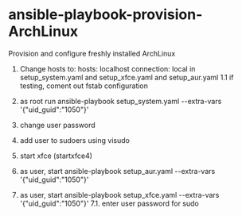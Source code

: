 # ansible-playbook-provision-ArchLinux
Provision and configure freshly installed ArchLinux

1. Change hosts to:
    hosts: localhost
    connection: local
in setup_system.yaml and setup_xfce.yaml and setup_aur.yaml
1.1 if testing, coment out fstab configuration

2. as root run ansible-playbook setup_system.yaml --extra-vars '{"uid_guid":"1050"}'

3. change user password
4. add user to sudoers using visudo

5. start xfce (startxfce4)
6. as user, start  ansible-playbook setup_aur.yaml --extra-vars '{"uid_guid":"1050"}'
7. as user, start  ansible-playbook setup_xfce.yaml --extra-vars '{"uid_guid":"1050"}'
7.1. enter user password for sudo
